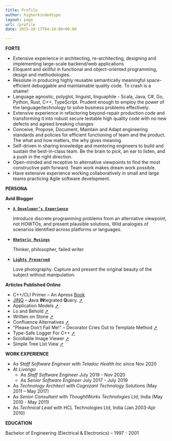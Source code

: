 ```yaml
---
title: Profile
author: higherkindedtype
layout: page
url: /profile
date: 2015-10-17T04:18:06+00:00

---
```


**FORTE**

- Extensive experience in architecting, re-architecting, designing and implementing large-scale backend/web applications
- Eloquent and skillful in functional and object-oriented programming, design and methodologies.
- Resolute in producing highly reusable semantically meaningful space-efficient debuggable and maintainable quality code. To crash is a shame!
- Language agnostic, polyglot, linguist, linguaphile - Scala, Java, C#, Go, Python, Rust, C++, TypeScript. Prudent enough to employ the power of the language/technology to solve business problems effectively.
- Extensive experience in refactoring beyond-repair production code and transforming it into robust secure testable high quality code with no new defects and agreed breaking changes
- Conceive, Propose, Document, Maintain and Adapt engineering standards and policies for efficient functioning of team and the product. The what and how matters, the why gives meaning.
- Self-driven in sharing knowledge and mentoring engineers to build and sustain the best-in-class team. Be the brain to pick, an ear to listen, and a push in the right direction.
- Open-minded and receptive to alternative viewpoints to find the most constructive path forward. Team work makes dream work possible.
- Have extensive experience working collaboratively in small and large teams practicing Agile software development.

**PERSONA**

**Avid Blogger**

  - [**`A Developer’s Experience`**](https://blog.rhetoricalmusings.com)

    Introduce discrete programming problems from an alternative viewpoint, not HOWTOs, and present plausible solutions, Wild analogies of scenarios identified across platforms or languages.

  - [**`Rhetoric Musings`**](https://rhetoricmusings.wordpress.com)

    Thinker, philosopher, failed writer

  - [**`Lights Preserved`**](https://lightspreserved.wordpress.com)

    Love photography. Capture and present the original beauty of the subject without manipulation.

**Articles Published Online**

  * C++/CLI Primer – An Apress [Book](https://www.amazon.com/dp/1484223667)
  * [JINQ](/posts/jinq/) – **J**ava **IN**tegrated **Q**uery. [➚](/posts/mundane-vs-jinq-way/)
  * Application Models [➚](https://www.linkedin.com/pulse/application-models-vivek-ragunathan)
  * Lo and Behold [➚](https://www.linkedin.com/pulse/lo-behold-vivek-ragunathan)
  * Written on Stone [➚](https://www.linkedin.com/pulse/bits-bytes-stones-vivek-ragunathan)
  * Confluence Alternatives [➚](/posts/confluence-alternatives/)
  * "Please Don’t Fail Me!" – Decorator Cries Out to Template Method [➚](/pages/pattern-conflict)
  * Type-Safe Logger For C++ [➚](/pages/ts-logger)
  * Scrollable Image Viewer [➚](/pages/img-viewer)
  * Simple Tree List View [➚](/pages/tlv)

**WORK EXPERIENCE**

* As _Staff Software Engineer_ with _Teladoc Health Inc_ since Nov 2020
* At _Livongo_
  * As _Staff Software Engineer_ July 2019 - Nov 2020
  * As _Senior Software Engineer_ July 2017 - July 2019
* As _Technology Architect_ with _Cognizant Technology Solutions_ (May 2011 – May 2017)
* As _Senior Consultant_ with _ThoughtWorks Technologies Ltd_, India (May 2010 - May 2011)
* As _Technical Lead_ with HCL Technologies Ltd, India (Jan 2003-Apr 2010)

**EDUCATION**

Bachelor of Engineering (Electrical & Electronics) – 1997 - 2001
